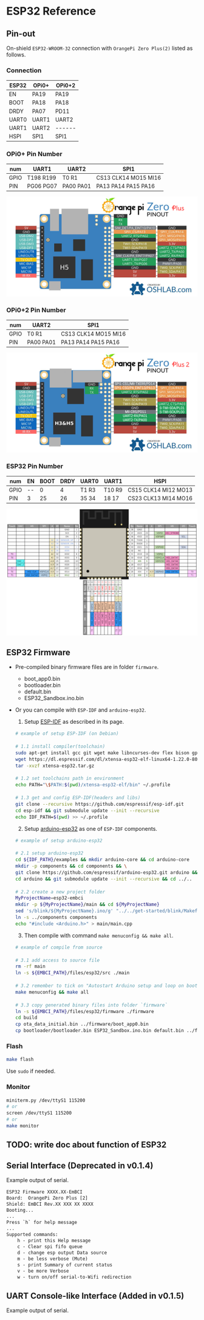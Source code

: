 # ESP32 Reference

## Pin-out
On-shield `ESP32-WROOM-32` connection with `OrangePi Zero Plus(2)` listed as follows.

### Connection
| ESP32 | OPi0+ | OPi0+2 |
| -     | -     | -      |
| EN    | PA19  | PA19   |
| BOOT  | PA18  | PA18   |
| DRDY  | PA07  | PD11   |
| UART0 | UART1 | UART2  |
| UART1 | UART2 | ------ |
| HSPI  | SPI1  | SPI1   |

### OPi0+ Pin Number
| num  | UART1     | UART2     | SPI1                 |
| -    | -         | -         | -                    |
| GPIO | T198 R199 | T0   R1   | CS13 CLK14 MO15 MI16 |
| PIN  | PG06 PG07 | PA00 PA01 | PA13 PA14  PA15 PA16 |
![OPi0+ Pin-out](../images/Orange-Pi-Zero-Plus.png)

### OPi0+2 Pin Number
| num  | UART2     | SPI1                 |
| -    | -         | -                    |
| GPIO | T0   R1   | CS13 CLK14 MO15 MI16 |
| PIN  | PA00 PA01 | PA13 PA14  PA15 PA16 |
![OPi0+2 Pin-out](../images/Orange-Pi-Zero-Plus-2.png)

### ESP32 Pin Number
| num  | EN | BOOT | DRDY | UART0 | UART1  | HSPI                 |
| -    | -  | -    | -    | -     | -      | -                    |
| GPIO | -- | 0    | 4    | T1 R3 | T10 R9 | CS15 CLK14 MI12 MO13 |
| PIN  | 3  | 25   | 26   | 35 34 | 18  17 | CS23 CLK13 MI14 MO16 |
![ESP32 Pin-out](../images/ESP32-Pinout.png)


## ESP32 Firmware

- Pre-compiled binary firmware files are in folder `firmware`.
    - boot_app0.bin
    - bootloader.bin
    - default.bin
    - ESP32_Sandbox.ino.bin


- Or you can compile with `ESP-IDF` and `arduino-esp32`.
    1. Setup [ESP-IDF](https://github.com/espressif/esp-idf) as described in its page.
    ```bash
    # example of setup ESP-IDF (on Debian)

    # 1.1 install compiler(toolchain)
    sudo apt-get install gcc git wget make libncurses-dev flex bison gperf python python-serial
    wget https://dl.espressif.com/dl/xtensa-esp32-elf-linux64-1.22.0-80-g6c4433a-5.2.0.tar.gz -O xtensa-esp32.tar.gz
    tar -xvzf xtensa-esp32.tar.gz
    
    # 1.2 set toolchains path in environment
    echo PATH="\$PATH:$(pwd)/xtensa-esp32-elf/bin" ~/.profile
    
    # 1.3 get and config ESP-IDF(headers and libs)
    git clone --recursive https://github.com/espressif/esp-idf.git
    cd esp-idf && git submodule update --init --recursive
    echo IDF_PATH=$(pwd) >> ~/.profile
    ```

    2. Setup [arduino-esp32](https://github.com/espressif/arduino-esp32) as one of `ESP-IDF` components.
    ```bash
    # example of setup arduino-esp32
    
    # 2.1 setup arduino-esp32
    cd ${IDF_PATH}/examples && mkdir arduino-core && cd arduino-core
    mkdir -p components && cd components && \
    git clone https://github.com/espressif/arduino-esp32.git arduino && \
    cd arduino && git submodule update --init --recursive && cd ../..
    
    # 2.2 create a new project folder
    MyProjectName=esp32-embci
    mkdir -p ${MyProjectName}/main && cd ${MyProjectName}
    sed 's/blink/${MyProjectName}.ino/g' "../../get-started/blink/Makefile" > Makefile
    ln -s ../components components
    echo "#include <Arduino.h>" > main/main.cpp
    ```

    3. Then compile with command `make menuconfig && make all`.
    ```bash
    # example of compile from source
    
    # 3.1 add access to source file
    rm -rf main
    ln -s ${EMBCI_PATH}/files/esp32/src ./main
    
    # 3.2 remember to tick on "Autostart Arduino setup and loop on boot"
    make menuconfig && make all
    
    # 3.3 copy generated binary files into folder `firmware`
    ln -s ${EMBCI_PATH}/files/esp32/firmware ./firmware
    cd build
    cp ota_data_initial.bin ../firmware/boot_app0.bin
    cp bootloader/bootloader.bin ESP32_Sandbox.ino.bin default.bin ../firmware/
    ```

### Flash
```bash
make flash
```
Use `sudo` if needed.

### Monitor
```bash
miniterm.py /dev/ttyS1 115200
# or
screen /dev/ttyS1 115200
# or
make monitor
```

## TODO: write doc about function of ESP32


## Serial Interface (Deprecated in v0.1.4)
Example output of serial.
```
ESP32 Firmware XXXX.XX-EmBCI
Board:  OrangePi Zero Plus [2]
Shield: EmBCI Rev.XX XXX XX XXXX
Booting...
...
Press `h` for help message
...
Supported commands:
    h - print this Help message
    c - Clear spi fifo queue
    d - change esp output Data source
    m - be less verbose (Mute)
    s - print Summary of current status
    v - be more Verbose
    w - turn on/off serial-to-Wifi redirection
```

## UART Console-like Interface (Added in v0.1.5)
Example output of serial.
```

```
